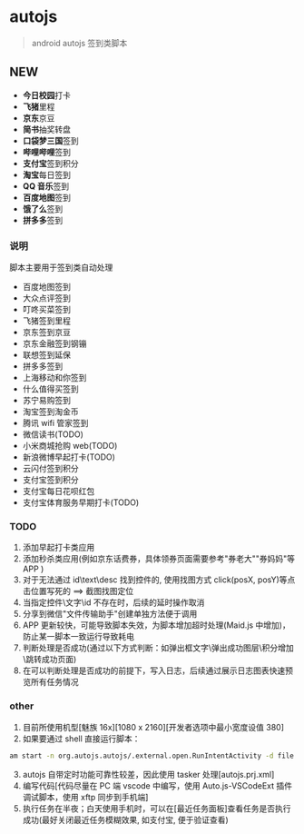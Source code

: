 # autojs

> android autojs 签到类脚本

## NEW

- **今日校园**打卡
- **飞猪**里程
- **京东**京豆
- **简书**抽奖转盘
- **口袋梦三国**签到
- **哔哩哔哩**签到
- **支付宝**签到积分
- **淘宝**每日签到
- **QQ 音乐**签到
- **百度地图**签到
- **饿了么**签到
- **拼多多**签到

### 说明

脚本主要用于签到类自动处理

- 百度地图签到
- 大众点评签到
- 叮咚买菜签到
- 飞猪签到里程
- 京东签到京豆
- 京东金融签到钢镚
- 联想签到延保
- 拼多多签到
- 上海移动和你签到
- 什么值得买签到
- 苏宁易购签到
- 淘宝签到淘金币
- 腾讯 wifi 管家签到
- 微信读书(TODO)
- 小米商城抢购 web(TODO)
- 新浪微博早起打卡(TODO)
- 云闪付签到积分
- 支付宝签到积分
- 支付宝每日花呗红包
- 支付宝体育服务早期打卡(TODO)

### TODO

1. 添加早起打卡类应用
2. 添加秒杀类应用(例如京东话费券，具体领券页面需要参考"券老大""券妈妈"等 APP )
3. 对于无法通过 id\text\desc 找到控件的, 使用找图方式 click(posX, posY)等点击位置写死的 ==> 截图找图定位
4. 当指定控件\文字\id 不存在时，后续的延时操作取消
5. 分享到微信"文件传输助手"创建单独方法便于调用
6. APP 更新较快，可能导致脚本失效，为脚本增加超时处理(Maid.js 中增加)，防止某一脚本一致运行导致耗电
7. 判断处理是否成功(通过以下方式判断：如弹出框文字\弹出成功图层\积分增加\跳转成功页面)
8. 在可以判断处理是否成功的前提下，写入日志，后续通过展示日志图表快速预览所有任务情况

### other

1. 目前所使用机型[魅族 16x][1080 x 2160][开发者选项中最小宽度设值 380]
2. 如果要通过 shell 直接运行脚本：

```bash
am start -n org.autojs.autojs/.external.open.RunIntentActivity -d file:///storage/emulated/0/脚本/大众点评-签到.js -t text/javascript
```

3. autojs 自带定时功能可靠性较差，因此使用 tasker 处理[autojs.prj.xml]
4. 编写代码[代码尽量在 PC 端 vscode 中编写，使用 Auto.js-VSCodeExt 插件调试脚本，使用 xftp 同步到手机端]
5. 执行任务在半夜；白天使用手机时，可以在[最近任务面板]查看任务是否执行成功(最好关闭最近任务模糊效果, 如支付宝, 便于验证查看)
